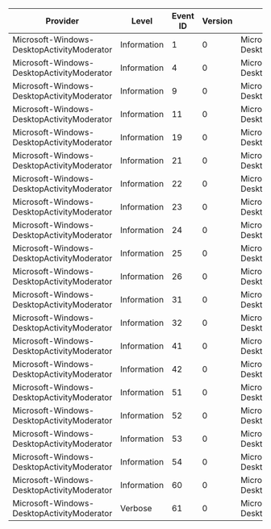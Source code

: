 Provider                                    |  Level        |  Event ID  |  Version  |  Channel                                                |  Task                 |  Opcode  |  Keyword          |  Message
--------------------------------------------|---------------|------------|-----------|---------------------------------------------------------|-----------------------|----------|-------------------|---------
Microsoft-Windows-DesktopActivityModerator  |  Information  |  1         |  0        |  Microsoft-Windows-DesktopActivityModerator/Diagnostic  |  StartDriver          |  Start   |  StartStopDriver  |
Microsoft-Windows-DesktopActivityModerator  |  Information  |  4         |  0        |  Microsoft-Windows-DesktopActivityModerator/Diagnostic  |  StartDriver          |          |  StartStopDriver  |
Microsoft-Windows-DesktopActivityModerator  |  Information  |  9         |  0        |  Microsoft-Windows-DesktopActivityModerator/Diagnostic  |  StartDriver          |  Stop    |  StartStopDriver  |
Microsoft-Windows-DesktopActivityModerator  |  Information  |  11        |  0        |  Microsoft-Windows-DesktopActivityModerator/Diagnostic  |  StopDriver           |  Start   |  StartStopDriver  |
Microsoft-Windows-DesktopActivityModerator  |  Information  |  19        |  0        |  Microsoft-Windows-DesktopActivityModerator/Diagnostic  |  StopDriver           |  Stop    |  StartStopDriver  |
Microsoft-Windows-DesktopActivityModerator  |  Information  |  21        |  0        |  Microsoft-Windows-DesktopActivityModerator/Diagnostic  |  SuspendResume        |  Start   |  Control          |
Microsoft-Windows-DesktopActivityModerator  |  Information  |  22        |  0        |  Microsoft-Windows-DesktopActivityModerator/Diagnostic  |  SuspendResume        |  Stop    |  Control          |
Microsoft-Windows-DesktopActivityModerator  |  Information  |  23        |  0        |  Microsoft-Windows-DesktopActivityModerator/Diagnostic  |  Throttle             |  Start   |  Control          |
Microsoft-Windows-DesktopActivityModerator  |  Information  |  24        |  0        |  Microsoft-Windows-DesktopActivityModerator/Diagnostic  |  Throttle             |  Stop    |  Control          |
Microsoft-Windows-DesktopActivityModerator  |  Information  |  25        |  0        |  Microsoft-Windows-DesktopActivityModerator/Diagnostic  |  ResiliencyEngage     |  Start   |  Control          |
Microsoft-Windows-DesktopActivityModerator  |  Information  |  26        |  0        |  Microsoft-Windows-DesktopActivityModerator/Diagnostic  |  ResiliencyEngage     |  Stop    |  Control          |
Microsoft-Windows-DesktopActivityModerator  |  Information  |  31        |  0        |  Microsoft-Windows-DesktopActivityModerator/Diagnostic  |  ProcessActivity      |  Start   |  ProcessActivity  |
Microsoft-Windows-DesktopActivityModerator  |  Information  |  32        |  0        |  Microsoft-Windows-DesktopActivityModerator/Diagnostic  |  ProcessActivity      |  Stop    |  ProcessActivity  |
Microsoft-Windows-DesktopActivityModerator  |  Information  |  41        |  0        |  Microsoft-Windows-DesktopActivityModerator/Diagnostic  |  ProcessExempt        |          |  Policy           |
Microsoft-Windows-DesktopActivityModerator  |  Information  |  42        |  0        |  Microsoft-Windows-DesktopActivityModerator/Diagnostic  |  PolicyReload         |          |  Policy           |
Microsoft-Windows-DesktopActivityModerator  |  Information  |  51        |  0        |  Microsoft-Windows-DesktopActivityModerator/Diagnostic  |  PdcCallback          |          |  Pdc              |
Microsoft-Windows-DesktopActivityModerator  |  Information  |  52        |  0        |  Microsoft-Windows-DesktopActivityModerator/Diagnostic  |  PdcCallback          |          |  Pdc              |
Microsoft-Windows-DesktopActivityModerator  |  Information  |  53        |  0        |  Microsoft-Windows-DesktopActivityModerator/Diagnostic  |  PdcCallback          |          |  Pdc              |
Microsoft-Windows-DesktopActivityModerator  |  Information  |  54        |  0        |  Microsoft-Windows-DesktopActivityModerator/Diagnostic  |  PdcAcknowledge       |          |  Pdc              |
Microsoft-Windows-DesktopActivityModerator  |  Information  |  60        |  0        |  Microsoft-Windows-DesktopActivityModerator/Diagnostic  |  IoTrackingPerfTrack  |          |  IoTracking       |
Microsoft-Windows-DesktopActivityModerator  |  Verbose      |  61        |  0        |  Microsoft-Windows-DesktopActivityModerator/Diagnostic  |  IoTrackingCallback   |          |  IoTracking       |